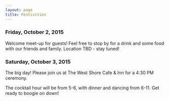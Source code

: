 ```yaml
---
layout: page
title: Festivities
---
```


### Friday, October 2, 2015
Welcome meet-up for guests! Feel free to stop by for a drink and some food with our friends and family. Location TBD - stay tuned!

### Saturday, October 3, 2015
The big day! Please join us at The West Shore Cafe & Inn for a 4:30 PM ceremony.

The cocktail hour will be from 5-6, with dinner and dancing from 6-11. Get ready to boogie on down! 
